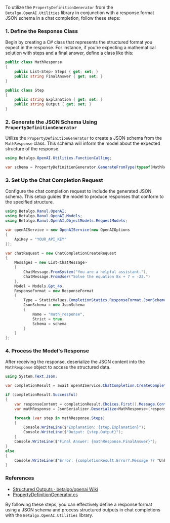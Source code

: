 To utilize the `PropertyDefinitionGenerator` from the `Betalgo.OpenAI.Utilities` library in conjunction with a response format JSON schema in a chat completion, follow these steps:

### 1. **Define the Response Class**

Begin by creating a C# class that represents the structured format you expect in the response. For instance, if you're expecting a mathematical solution with steps and a final answer, define a class like this:

```csharp
public class MathResponse
{
    public List<Step> Steps { get; set; }
    public string FinalAnswer { get; set; }
}

public class Step
{
    public string Explanation { get; set; }
    public string Output { get; set; }
}
```

### 2. **Generate the JSON Schema Using `PropertyDefinitionGenerator`**

Utilize the `PropertyDefinitionGenerator` to create a JSON schema from the `MathResponse` class. This schema will inform the model about the expected structure of the response.

```csharp
using Betalgo.OpenAI.Utilities.FunctionCalling;

var schema = PropertyDefinitionGenerator.GenerateFromType(typeof(MathResponse));
```

### 3. **Set Up the Chat Completion Request**

Configure the chat completion request to include the generated JSON schema. This setup guides the model to produce responses that conform to the specified structure.

```csharp
using Betalgo.Ranul.OpenAI;
using Betalgo.Ranul.OpenAI.Models;
using Betalgo.Ranul.OpenAI.ObjectModels.RequestModels;

var openAIService = new OpenAIService(new OpenAIOptions
{
    ApiKey = "YOUR_API_KEY"
});

var chatRequest = new ChatCompletionCreateRequest
{
    Messages = new List<ChatMessage>
    {
        ChatMessage.FromSystem("You are a helpful assistant."),
        ChatMessage.FromUser("Solve the equation 8x + 7 = -23.")
    },
    Model = Models.Gpt_4o,
    ResponseFormat = new ResponseFormat
    {
        Type = StaticValues.CompletionStatics.ResponseFormat.JsonSchema,
        JsonSchema = new JsonSchema
        {
            Name = "math_response",
            Strict = true,
            Schema = schema
        }
    }
};
```

### 4. **Process the Model's Response**

After receiving the response, deserialize the JSON content into the `MathResponse` object to access the structured data.

```csharp
using System.Text.Json;

var completionResult = await openAIService.ChatCompletion.CreateCompletion(chatRequest);

if (completionResult.Successful)
{
    var responseContent = completionResult.Choices.First().Message.Content;
    var mathResponse = JsonSerializer.Deserialize<MathResponse>(responseContent);

    foreach (var step in mathResponse.Steps)
    {
        Console.WriteLine($"Explanation: {step.Explanation}");
        Console.WriteLine($"Output: {step.Output}");
    }
    Console.WriteLine($"Final Answer: {mathResponse.FinalAnswer}");
}
else
{
    Console.WriteLine($"Error: {completionResult.Error?.Message ?? "Unknown error"}");
}
```

### References

- [Structured Outputs · betalgo/openai Wiki](https://github.com/betalgo/openai/wiki/Structured-Outputs)
- [PropertyDefinitionGenerator.cs](https://github.com/betalgo/openai/blob/master/OpenAI.Utilities/FunctionCalling/PropertyDefinitionGenerator.cs)

By following these steps, you can effectively define a response format using a JSON schema and process structured outputs in chat completions with the `Betalgo.OpenAI.Utilities` library. 
